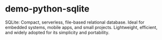 # demo-python-sqlite
SQLite: Compact, serverless, file-based relational database. Ideal for embedded systems, mobile apps, and small projects. Lightweight, efficient, and widely adopted for its simplicity and portability.
